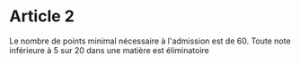 # Article 2

Le nombre de points minimal nécessaire à l'admission est de 60. Toute note inférieure à 5 sur 20 dans une matière est éliminatoire
